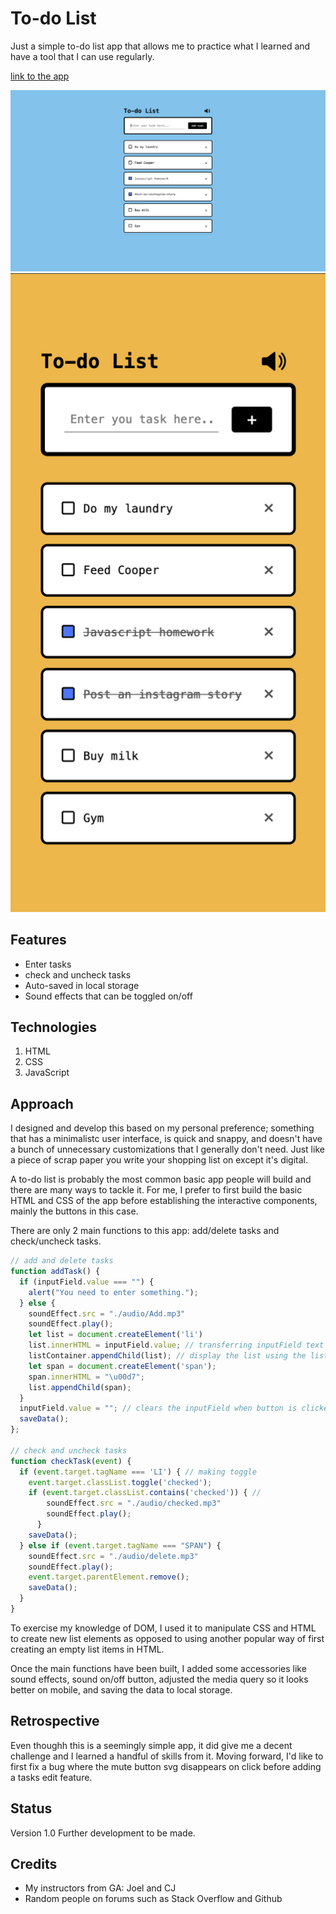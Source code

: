 # To-do List

Just a simple to-do list app that allows me to practice what I learned and have a tool that I can use regularly. 

[link to the app](https://kazmakai.github.io/todo-list/)

![](assets/todolist-preview.png)
![](assets/todolist-preview-mobile.png)

## Features
- Enter tasks
- check and uncheck tasks
- Auto-saved in local storage
- Sound effects that can be toggled on/off

## Technologies
1. HTML
2. CSS
3. JavaScript

## Approach
I designed and develop this based on my personal preference; something that has a minimalistc user interface, is quick and snappy, and doesn't have a bunch of unnecessary customizations that I generally don't need. Just like a piece of scrap paper you write your shopping list on except it's digital. 

A to-do list is probably the most common basic app people will build and there are many ways to tackle it. For me, I prefer to first build the basic HTML and CSS of the app before establishing the interactive components, mainly the buttons in this case. 

There are only 2 main functions to this app: add/delete tasks and check/uncheck tasks. 

```javascript
// add and delete tasks
function addTask() {
  if (inputField.value === "") {
    alert("You need to enter something.");
  } else {
    soundEffect.src = "./audio/Add.mp3"
    soundEffect.play(); 
    let list = document.createElement('li')
    list.innerHTML = inputField.value; // transferring inputField text to the list
    listContainer.appendChild(list); // display the list using the listContainer
    let span = document.createElement('span');
    span.innerHTML = "\u00d7";
    list.appendChild(span);
  }
  inputField.value = ""; // clears the inputField when button is clicked
  saveData();
};

// check and uncheck tasks
function checkTask(event) {
  if (event.target.tagName === 'LI') { // making toggle
    event.target.classList.toggle('checked');
    if (event.target.classList.contains('checked')) { //
        soundEffect.src = "./audio/checked.mp3"
        soundEffect.play(); 
      }
    saveData();
  } else if (event.target.tagName === "SPAN") {
    soundEffect.src = "./audio/delete.mp3"
    soundEffect.play(); 
    event.target.parentElement.remove();
    saveData();
  }
}
```
To exercise my knowledge of DOM, I used it to manipulate CSS and HTML to create new list elements as opposed to using another popular way of first creating an empty list items in HTML. 

Once the main functions have been built, I added some accessories like sound effects, sound on/off button, adjusted the media query so it looks better on mobile, and saving the data to local storage.

## Retrospective
Even thoughh this is a seemingly simple app, it did give me a decent challenge and I learned a handful of skills from it. Moving forward, I'd like to first fix a bug where the mute button svg disappears on click before adding a tasks edit feature. 

## Status
Version 1.0
Further development to be made.

## Credits
- My instructors from GA: Joel and CJ
- Random people on forums such as Stack Overflow and Github